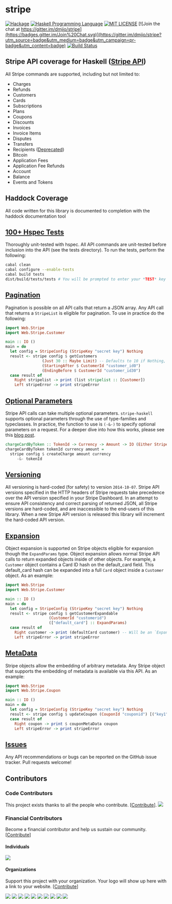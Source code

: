 stripe
========
[![Hackage](https://img.shields.io/hackage/v/stripe-haskell.svg)](https://hackage.haskell.org/package/stripe-haskell)
[![Haskell Programming Language](https://img.shields.io/badge/language-Haskell-blue.svg)](https://haskell.org)
[![MIT LICENSE](https://img.shields.io/github/license/mashape/apistatus.svg)](https://github.com/dmjio/stripe/blob/master/stripe-haskell/LICENSE)
[![Join the chat at https://gitter.im/dmjio/stripe](https://badges.gitter.im/Join%20Chat.svg)](https://gitter.im/dmjio/stripe?utm_source=badge&utm_medium=badge&utm_campaign=pr-badge&utm_content=badge)
[![Build Status](https://travis-ci.org/dmjio/stripe.svg?branch=master)](https://travis-ci.org/dmjio/stripe)

## Stripe API coverage for Haskell ([Stripe API](http://stripe.com/docs/api))

All Stripe commands are supported, including but not limited to:
  - Charges
  - Refunds
  - Customers
  - Cards
  - Subscriptions
  - Plans
  - Coupons
  - Discounts
  - Invoices
  - Invoice Items
  - Disputes
  - Transfers
  - Recipients ([Deprecated](https://stripe.com/docs/connect/migrating))
  - Bitcoin
  - Application Fees
  - Application Fee Refunds
  - Account
  - Balance
  - Events and Tokens

## Haddock Coverage
  All code written for this library is documented to completion with the haddock documentation tool

## [100+ Hspec Tests](https://github.com/dmjio/stripe-haskell/blob/master/COVERAGE.md)
 Thoroughly unit-tested with hspec.
    All API commands are unit-tested before inclusion into the API (see the tests directory).
    To run the tests, perform the following:
```bash
cabal clean
cabal configure --enable-tests
cabal build tests
dist/build/tests/tests # You will be prompted to enter your *TEST* key
```

## [Pagination](https://stripe.com/docs/api#pagination)
  Pagination is possible on all API calls that return a JSON array.
  Any API call that returns a `StripeList` is eligible for pagination.
  To use in practice do the following:

```haskell
import Web.Stripe
import Web.Stripe.Customer

main :: IO ()
main = do
  let config = StripeConfig (StripeKey "secret key") Nothing
  result <- stripe config $ getCustomers
				(Just 30 :: Maybe Limit) -- Defaults to 10 if Nothing, 100 is Max
				(StartingAfter $ CustomerId "customer_id0")
				(EndingBefore $ CustomerId "customer_id30")
  case result of
    Right stripelist -> print (list stripelist :: [Customer])
    Left stripeError -> print stripeError
```

## [Optional Parameters](https://alexeyzabelin.com/haskell-api-wrapper)
   Stripe API calls can take multiple optional parameters.
  `stripe-haskell` supports optional parameters through the use of type-families and typeclasses.
   In practice, the function to use is `(-&-)` to specify optional parameters on a request.
   For a deeper dive into how this works, please see this [blog post](https://alexeyzabelin.com/haskell-api-wrapper).

```haskell
chargeCardByToken :: TokenId -> Currency -> Amount -> IO (Either StripeError Charge)
chargeCardByToken tokenId currency amount =
  stripe config $ createCharge amount currency
     -&- tokenId
```

## [Versioning](https://stripe.com/docs/api#versioning)
  All versioning is hard-coded (for safety) to version `2014-10-07`.
  Stripe API versions specified in the HTTP headers of Stripe requests take precedence
  over the API version specified in your Stripe Dashboard. In an attempt to ensure
  API consistency and correct parsing of returned JSON, all Stripe versions are hard-coded, and are
  inaccessible to the end-users of this library. When a new Stripe API version is released
  this library will increment the hard-coded API version.

## [Expansion](https://stripe.com/docs/api#expansion)
  Object expansion is supported on Stripe objects eligible for expansion though the `ExpandParams` type.
  Object expansion allows normal Stripe API calls to return expanded objects inside of other objects.
  For example, a `Customer` object contains a Card ID hash on the default_card field.
  This default_card hash can be expanded into a full `Card` object inside a `Customer` object.
  As an example:

```haskell
import Web.Stripe
import Web.Stripe.Customer

main :: IO ()
main = do
  let config = StripeConfig (StripeKey "secret key") Nothing
  result <- stripe config $ getCustomerExpandable
				   (CustomerId "customerid")
				   (["default_card"] :: ExpandParams)
  case result of
    Right customer -> print (defaultCard customer) -- Will be an `ExpandedCard`
    Left stripeError -> print stripeError
```

## [MetaData](https://stripe.com/docs/api#metadata)
  Stripe objects allow the embedding of arbitrary metadata.
  Any Stripe object that supports the embedding of metadata is available via this API.
  As an example:

```haskell
import Web.Stripe
import Web.Stripe.Coupon

main :: IO ()
main = do
  let config = StripeConfig (StripeKey "secret key") Nothing
  result <- stripe config $ updateCoupon (CouponId "couponid") [("key1", "value2"), ("key2", "value2")]
  case result of
    Right coupon -> print $ couponMetaData coupon
    Left stripeError -> print stripeError
```

## [Issues](https://github.com/dmjio/stripe-haskell/issues)
  Any API recommendations or bugs can be reported on the GitHub issue tracker.
  Pull requests welcome!

## Contributors

### Code Contributors

This project exists thanks to all the people who contribute. [[Contribute](CONTRIBUTING.md)].
<a href="https://github.com/dmjio/stripe/graphs/contributors"><img src="https://opencollective.com/haskell-stripe/contributors.svg?width=890&button=false" /></a>

### Financial Contributors

Become a financial contributor and help us sustain our community. [[Contribute](https://opencollective.com/haskell-stripe/contribute)]

#### Individuals

<a href="https://opencollective.com/haskell-stripe"><img src="https://opencollective.com/haskell-stripe/individuals.svg?width=890"></a>

#### Organizations

Support this project with your organization. Your logo will show up here with a link to your website. [[Contribute](https://opencollective.com/haskell-stripe/contribute)]

<a href="https://opencollective.com/haskell-stripe/organization/0/website"><img src="https://opencollective.com/haskell-stripe/organization/0/avatar.svg"></a>
<a href="https://opencollective.com/haskell-stripe/organization/1/website"><img src="https://opencollective.com/haskell-stripe/organization/1/avatar.svg"></a>
<a href="https://opencollective.com/haskell-stripe/organization/2/website"><img src="https://opencollective.com/haskell-stripe/organization/2/avatar.svg"></a>
<a href="https://opencollective.com/haskell-stripe/organization/3/website"><img src="https://opencollective.com/haskell-stripe/organization/3/avatar.svg"></a>
<a href="https://opencollective.com/haskell-stripe/organization/4/website"><img src="https://opencollective.com/haskell-stripe/organization/4/avatar.svg"></a>
<a href="https://opencollective.com/haskell-stripe/organization/5/website"><img src="https://opencollective.com/haskell-stripe/organization/5/avatar.svg"></a>
<a href="https://opencollective.com/haskell-stripe/organization/6/website"><img src="https://opencollective.com/haskell-stripe/organization/6/avatar.svg"></a>
<a href="https://opencollective.com/haskell-stripe/organization/7/website"><img src="https://opencollective.com/haskell-stripe/organization/7/avatar.svg"></a>
<a href="https://opencollective.com/haskell-stripe/organization/8/website"><img src="https://opencollective.com/haskell-stripe/organization/8/avatar.svg"></a>
<a href="https://opencollective.com/haskell-stripe/organization/9/website"><img src="https://opencollective.com/haskell-stripe/organization/9/avatar.svg"></a>
